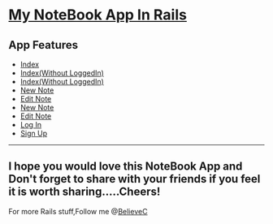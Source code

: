 [My NoteBook App In Rails](https://github.com/BelieveC/Rails_NoteBook)
========================

App Features
---------------------------------------------------

* [Index](https://raw.githubusercontent.com/BelieveC/Rails_NoteBook/master/NoteBook_Preview_Images/indexloggedin.png)
* [Index(Without LoggedIn)](https://raw.githubusercontent.com/BelieveC/Rails_NoteBook/master/NoteBook_Preview_Images/indexwol.png)
* [Index(Without LoggedIn)](https://raw.githubusercontent.com/BelieveC/Rails_NoteBook/master/NoteBook_Preview_Images/withoutloggedin.png)
* [New Note]( https://raw.githubusercontent.com/BelieveC/Rails_NoteBook/master/NoteBook_Preview_Images/new.png)
* [Edit Note]( https://raw.githubusercontent.com/BelieveC/Rails_NoteBook/master/NoteBook_Preview_Images/edit.png)
* [New Note]( https://raw.githubusercontent.com/BelieveC/Rails_NoteBook/master/NoteBook_Preview_Images/new.png)
* [Edit Note]( https://raw.githubusercontent.com/BelieveC/Rails_NoteBook/master/NoteBook_Preview_Images/edit.png)
* [Log In]( https://raw.githubusercontent.com/BelieveC/Rails_NoteBook/master/NoteBook_Preview_Images/login.png)
* [Sign Up]( https://raw.githubusercontent.com/BelieveC/Rails_NoteBook/master/NoteBook_Preview_Images/signup.png)

------------------------------------------------------------
I hope you would love this NoteBook App and Don't forget to share with your friends if you feel it is worth sharing.....Cheers!
--------------------------------------------------------------
For more Rails stuff,Follow me @[BelieveC](https://github.com/BelieveC)


